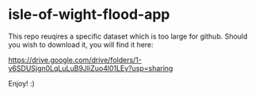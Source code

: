 # isle-of-wight-flood-app

This repo reuqires a specific dataset which is too large for github. Should you wish to download it, you will find it here: 

https://drive.google.com/drive/folders/1-y6SDUSjgn0LqLuLuB9JIiZuo4l01LEy?usp=sharing

Enjoy! :)
